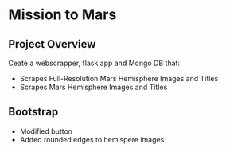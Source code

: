 # Mission to Mars

## Project Overview

Ceate a webscrapper, flask app and Mongo DB that:
* Scrapes Full-Resolution Mars Hemisphere Images and Titles
* Scrapes Mars Hemisphere Images and Titles

## Bootstrap
* Modified button
* Added rounded edges to hemispere images
